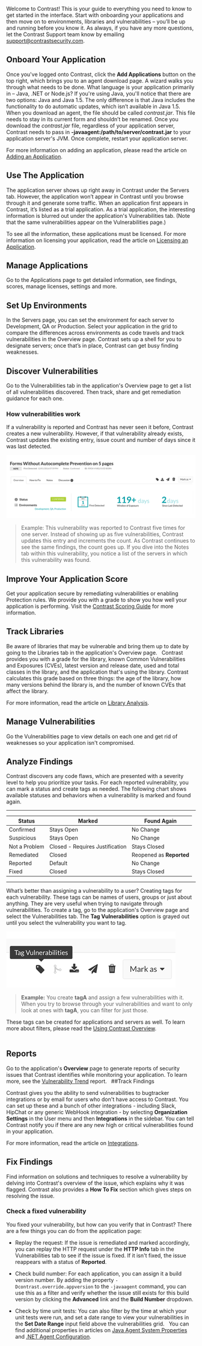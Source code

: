 <!--
title: "Quick Start Guide"
description: "Overview of Contrast UI for new users"
tags: "Onboarding new user getting started"
-->

Welcome to Contrast! This is your guide to everything you need to know to get started in the interface. Start with onboarding your applications and then move on to environments, libraries and vulnerabilities – you’ll be up and running before you know it. As always, if you have any more questions, let the Contrast Support team know by emailing <support@contrastsecurity.com>. 

## Onboard Your Application

Once you've logged onto Contrast, click the **Add Applications** button on the top right, which brings you to an agent download page. A wizard walks you through what needs to be done. What language is your application primarily in – Java, .NET or Node.js? If you're using Java, you'll notice that there are two options: Java and Java 1.5. The only difference is that Java includes the functionality to do automatic updates, which isn’t available in Java 1.5.
 
When you download an agent, the file should be called *contrast.jar*. This file needs to stay in its current form and shouldn’t be renamed. Once you download the *contrast.jar* file, regardless of your application server, Contrast needs to pass in **-javaagent:/path/to/server/contrast.jar** to your application server's JVM. Once complete, restart your application server. 

For more information on adding an application, please read the article on [Adding an Application](user_apps.html#addapp).
 
## Use The Application

The application server shows up right away in Contrast under the Servers tab. However, the application won’t appear in Contrast until you browse through it and generate some traffic. When an application first appears in Contrast, it’s listed as a trial application. As a trial application, the interesting information is blurred out under the application's Vulnerabilities tab. (Note that the same vulnerabilities appear on the Vulnerabilities page.) 

To  see all the information, these applications must be licensed. For more information on licensing your application, read the article on [Licensing an Application](user_apps.html#license).
 
## Manage Applications

Go to the Applications page to get detailed information, see findings, scores, manage licenses, settings and more.
 
## Set Up Environments

In the Servers page, you can set the environment for each server to Development, QA or Production. Select your application in the grid to compare the differences across environments as code travels and track vulnerabilities in the Overview page. Contrast sets up a shell for you to designate servers; once that’s in place, Contrast can get busy finding weaknesses.
 
## Discover Vulnerabilities

Go to the Vulnerabilities tab in the application's Overview page to get a list of all vulnerabilities discovered. Then track, share and get remediation guidance for each one.

### How vulnerabilities work

If a vulnerability is reported and Contrast has never seen it before, Contrast creates a new vulnerability. However, if that vulnerability already exists, Contrast updates the existing entry, issue count and number of days since it was last detected. 

<a href="assets/images/Application-vulnerabilities-tab.png" rel="lightbox" title="Vulnerabilities in the application page"><img class="thumbnail" src="assets/images/Application-vulnerabilities-tab.png"/></a>

> Example: This vulnerability was reported to Contrast five times for one server. Instead of showing up as five vulnerabilities, Contrast updates this entry and increments the count. As Contrast continues to see the same findings, the count goes up. If you dive into the Notes tab within this vulnerability, you notice a list of the servers in which this vulnerability was found.
 
## Improve Your Application Score

Get your application secure by remediating vulnerabilities or enabling Protection rules. We provide you with a grade to show you how well your application is performing. Visit the [Contrast Scoring Guide](user_apps.html#score-guide) for more information. 
 
## Track Libraries

Be aware of libraries that may be vulnerable and bring them up to date by going to the Libraries tab in the application's Overview page. 
 
Contrast provides you with a grade for the library, known Common Vulnerabilities and Exposures (CVEs), latest version and release date, used and total classes in the library, and the application that's using the library. Contrast calculates this grade based on three things: the age of the library, how many versions behind the library is, and the number of known CVEs that affect the library.

For more information, read the article on [Library Analysis](user_libraries.html#analysis).
 
## Manage Vulnerabilities

Go the Vulnerabilities page to view details on each one and get rid of weaknesses so your application isn't compromised.
 
## Analyze Findings

Contrast discovers any code flaws, which are presented with a severity level to help you prioritize your tasks. For each reported vulnerability, you can mark a status and create tags as needed. The following chart shows available statuses and behaviors when a vulnerability is marked and found again.

---

| Status        | Marked                          | Found Again          |
|---------------|---------------------------------|----------------------|
| Confirmed     | Stays Open                      | No Change            |
| Suspicious    | Stays Open                      | No Change            |
| Not a Problem | Closed - Requires Justification | Stays Closed         |
| Remediated    | Closed                          | Reopened as **Reported** |
| Reported      | Default                         | No Change            |
| Fixed         | Closed                          | Stays Closed         |

---

What’s better than assigning a vulnerability to a user? Creating tags for each vulnerability. These tags can be names of users, groups or just about anything. They are very useful when trying to navigate through vulnerabilities. To create a tag, go to the application's Overview page and select the Vulnerabilities tab. The **Tag Vulnerabilities** option is grayed out until you select the vulnerability you want to tag. 

<a href="assets/images/Tag-vulnerability.png" rel="lightbox" title="Tag vulnerabilities in the application page"><img class="thumbnail" src="assets/images/Tag-vulnerability.png"/></a>
 
> **Example:** You create **tagA** and assign a few vulnerabilities with it. When you try to browse through your vulnerabilities and want to only look at ones with **tagA**, you can filter for just those.

These tags can be created for applications and servers as well. To learn more about filters, please read the [Using Contrast Overview](user_starthere.html#ui-overview).  
 
## Reports

Go to the application's **Overview** page to generate reports of security issues that Contrast identifies while monitoring your application. To learn more, see the [Vulnerability Trend](user_reports.html#vulntrend) report.
 
##Track Findings

Contrast gives you the ability to send vulnerabilities to bugtracker integrations or by email for users who don't have access to Contrast. You can set up these and a bunch of other integrations - including Slack, HipChat or any generic WebHook integration - by selecting **Organization Settings** in the User menu and then **Integrations** in the sidebar. You can tell Contrast notify you if there are any new high or critical vulnerabilities found in your application. 

For more information, read the article on [Integrations](admin_orgintegrations.html).
 
## Fix Findings

Find information on solutions and techniques to resolve a vulnerability by delving into Contrast's overview of the issue, which explains why it was flagged. Contrast also provides a **How To Fix** section which gives steps on resolving the issue. 
 
### Check a fixed vulnerability 

You fixed your vulnerability, but how can you verify that in Contrast? There are a few things you can do from the application page:

* Replay the request:
If the issue is remediated and marked accordingly, you can replay the HTTP request under the **HTTP Info** tab in the Vulnerabilities tab to see if the issue is fixed. If it isn't fixed, the issue reappears with a status of **Reported**.

* Check build number:
For each application, you can assign it a build version number. By adding the property `-Dcontrast.override.appversion` to the `-javaagent` command, you can use this as a filter and verify whether the issue still exists for this build version by clicking the **Advanced** link and the **Build Number** dropdown.

* Check by time unit tests:
You can also filter by the time at which your unit tests were run, and set a date range to view your vulnerabilities in the **Set Date Range** input field above the vulnerabilities grid.
 
You can find additional properties in articles on [Java Agent System Properties](installation_javaconfig.html#system) and [.NET Agent Configuration](installation_netconfig.html). 

